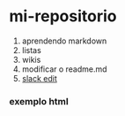 # mi-repositorio
1. aprendendo markdown
1. listas
1. wikis
1. modificar o readme.md
1. [slack edit](https://stackedit.io/)

### exemplo html 

<html>
